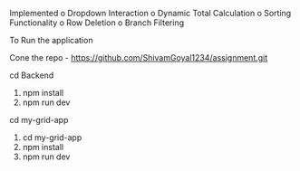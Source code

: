 Implemented 
o Dropdown Interaction
o Dynamic Total Calculation
o Sorting Functionality
o Row Deletion
o Branch Filtering

To Run the application

Cone the repo  - https://github.com/ShivamGoyal1234/assignment.git

cd Backend
1) npm install
2) npm run dev

cd my-grid-app
1) cd my-grid-app
2) npm install
3) npm run dev





